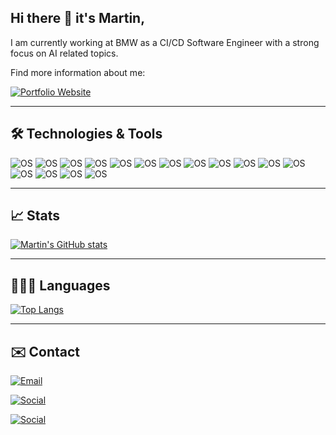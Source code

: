 ## Hi there 👋 it's Martin,

I am currently working at BMW as a CI/CD Software Engineer with a strong focus on AI related topics. 

Find more information about me:

[![Portfolio Website](https://img.shields.io/badge/Website-https://martinknoche.net/-14CDAB?style=for-the-badge&logo=appveyor)](https://martinknoche.net/)

---

## 🛠 Technologies & Tools
![OS](https://img.shields.io/badge/OS-MacOS-14CCDB?style=for-the-badge&logo=appveyor)
![OS](https://img.shields.io/badge/AI-GH-CoPilot-14CCDB?style=for-the-badge&logo=appveyor)
![OS](https://img.shields.io/badge/Code-Python-14CCDB?style=for-the-badge&logo=appveyor)
![OS](https://img.shields.io/badge/Platform-Tensorflow2-14CCDB?style=for-the-badge&logo=appveyor)
![OS](https://img.shields.io/badge/IDE-VSCode-14CCDB?style=for-the-badge&logo=appveyor)
![OS](https://img.shields.io/badge/Codestyle-Black-14CCDB?style=for-the-badge&logo=appveyor)
![OS](https://img.shields.io/badge/Language-German-14CCDB?style=for-the-badge&logo=appveyor)
![OS](https://img.shields.io/badge/Language-English-14CCDB?style=for-the-badge&logo=appveyor)
![OS](https://img.shields.io/badge/VCS-Git-14CCDB?style=for-the-badge&logo=appveyor)
![OS](https://img.shields.io/badge/Graphics-AdobeIllustrator-14CCDB?style=for-the-badge&logo=appveyor)
![OS](https://img.shields.io/badge/Writing-LaTex-14CCDB?style=for-the-badge&logo=appveyor)
![OS](https://img.shields.io/badge/Shell-zsh-14CCDB?style=for-the-badge&logo=appveyor)
![OS](https://img.shields.io/badge/AIFrameworks-langgraph-14CCDB?style=for-the-badge&logo=appveyor)
![OS](https://img.shields.io/badge/AIFrameworks-mcp-14CCDB?style=for-the-badge&logo=appveyor)
![OS](https://img.shields.io/badge/Frameworks-zuul-14CCDB?style=for-the-badge&logo=appveyor)
![OS](https://img.shields.io/badge/Frameworks-ansible-14CCDB?style=for-the-badge&logo=appveyor)

---

## 📈 Stats
[![Martin's GitHub stats](https://github-readme-stats.vercel.app/api?username=Martlgap&hide=prs&count_private=true&show_icons=true&theme=dark&custom_title&icon_color=ffffff)](https://github.com/Martlgap/Martlgap)

---

## 🧑🏼‍💻 Languages
[![Top Langs](https://github-readme-stats.vercel.app/api/top-langs/?username=Martlgap&show_icons=true&theme=dark)](https://github.com/anuraghazra/github-readme-stats)

---

## ✉️ Contact
[![Email](https://img.shields.io/badge/Email-work@martinknoche.net-640D0A?style=for-the-badge&logo=appveyor)](mailto:work@martinknoche.net)

[![Social](https://img.shields.io/badge/Social-LinkedIn-640D0A?style=for-the-badge&logo=appveyor)](https://www.linkedin.com/in/martinknoche)

[![Social](https://img.shields.io/badge/Social-Xing-640D0A?style=for-the-badge&logo=appveyor)](https://www.xing.com/profile/Martin_Knoche7/)
